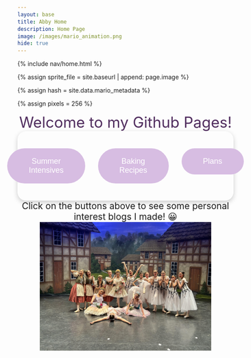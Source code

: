 ```yaml
---
layout: base
title: Abby Home  
description: Home Page
image: /images/mario_animation.png
hide: true
---
```


<!-- Liquid:  statements -->

<!-- Include submenu from _includes to top of pages -->
{% include nav/home.html %}
<!--- Concatenation of site URL to frontmatter image  --->
{% assign sprite_file = site.baseurl | append: page.image %}
<!--- Has is a list variable containing mario metadata for sprite --->
{% assign hash = site.data.mario_metadata %}  
<!--- Size width/height of Sprit images --->
{% assign pixels = 256 %} 

<!--- HTML for page contains <p> tag named "Mario" and class properties for a "sprite"  -->

<p id="mario" class="sprite"></p>
  
<!--- Embedded Cascading Style Sheet (CSS) rules, 
        define how HTML elements look 
--->
<style>

  /*CSS style rules for the id and class of the sprite...
  */
  .sprite {
    height: {{pixels}}px;
    width: {{pixels}}px;
    background-image: url('{{sprite_file}}');
    background-repeat: no-repeat;
  }

  /*background position of sprite element
  */
  #mario {
    background-position: calc({{animations[0].col}} * {{pixels}} * -1px) calc({{animations[0].row}} * {{pixels}}* -1px);
  }
</style>

<!--- Embedded executable code--->
<script>
  ////////// convert YML hash to javascript key:value objects /////////

  var mario_metadata = {}; //key, value object
  {% for key in hash %}  
  
  var key = "{{key | first}}"  //key
  var values = {} //values object
  values["row"] = {{key.row}}
  values["col"] = {{key.col}}
  values["frames"] = {{key.frames}}
  mario_metadata[key] = values; //key with values added

  {% endfor %}

  ////////// game object for player /////////

  class Mario {
    constructor(meta_data) {
      this.tID = null;  //capture setInterval() task ID
      this.positionX = 0;  // current position of sprite in X direction
      this.currentSpeed = 0;
      this.marioElement = document.getElementById("mario"); //HTML element of sprite
      this.pixels = {{pixels}}; //pixel offset of images in the sprite, set by liquid constant
      this.interval = 100; //animation time interval
      this.obj = meta_data;
      this.marioElement.style.position = "absolute";
    }

    animate(obj, speed) {
      let frame = 0;
      const row = obj.row * this.pixels;
      this.currentSpeed = speed;

      this.tID = setInterval(() => {
        const col = (frame + obj.col) * this.pixels;
        this.marioElement.style.backgroundPosition = `-${col}px -${row}px`;
        this.marioElement.style.left = `${this.positionX}px`;

        this.positionX += speed;
        frame = (frame + 1) % obj.frames;

        const viewportWidth = window.innerWidth;
        if (this.positionX > viewportWidth - this.pixels) {
          document.documentElement.scrollLeft = this.positionX - viewportWidth + this.pixels;
        }
      }, this.interval);
    }

    startWalking() {
      this.stopAnimate();
      this.animate(this.obj["Walk"], 3);
    }
    startWalkingL() { // added
       this.stopAnimate();
        this.animate(this.obj["WalkL"]-3);
    }
    startRunning() {
      this.stopAnimate();
      this.animate(this.obj["Run1"], 6);
    }
    startRunningL() { //added
      this.stopAnimate();
      this.animate(this.obj["Run1L"], -6);
    }
    startPuffing() {
      this.stopAnimate();
      this.animate(this.obj["Puff"], 0);
    }

    startCheering() {
      this.stopAnimate();
      this.animate(this.obj["Cheer"], 0);
    }

    startFlipping() {
      this.stopAnimate();
      this.animate(this.obj["Flip"], 0);
    }

    startResting() {
      this.stopAnimate();
      this.animate(this.obj["Rest"], 0);
    }

    stopAnimate() {
      clearInterval(this.tID);
    }
  }

  const mario = new Mario(mario_metadata);

  ////////// event control /////////

  window.addEventListener("keydown", (event) => {
  if (event.key === "ArrowRight") {
    event.preventDefault();
    if (event.repeat) {
      mario.startCheering();
    } else {
      if (mario.currentSpeed === 0) {
        mario.startWalking();
      } else if (mario.currentSpeed === 3) {
        mario.startRunning();
      }
    }
  } else if (event.key === "ArrowDown") { // changed from arrowleft to arrowdown
    event.preventDefault();
    if (event.repeat) {
      mario.stopAnimate();
    } else {
      mario.startPuffing();
    }
  } else if (event.key === "ArrowLeft") { // created new actions for arrow left for walking/running L
    event.preventDefault();
    if (event.repeat) {
      mario.startWalkingL(); // Example action for holding down the key
    } else {
      mario.startRunningL(); // Replace this with the actual function to walk left
    }
  }
});

  //touch events that enable animations
  window.addEventListener("touchstart", (event) => {
    event.preventDefault(); // prevent default browser action
    if (event.touches[0].clientX > window.innerWidth / 2) {
      // move right
      if (currentSpeed === 0) { // if at rest, go to walking
        mario.startWalking();
      } else if (currentSpeed === 3) { // if walking, go to running
        mario.startRunning();
      }
    } else {
      // move left
      mario.startPuffing();
    }
  });

  //stop animation on window blur
  window.addEventListener("blur", () => {
    mario.stopAnimate();
  });

  //start animation on window focus
  window.addEventListener("focus", () => {
     mario.startFlipping();
  });

  //start animation on page load or page refresh
  document.addEventListener("DOMContentLoaded", () => {
    // adjust sprite size for high pixel density devices
    const scale = window.devicePixelRatio;
    const sprite = document.querySelector(".sprite");
    sprite.style.transform = `scale(${0.2 * scale})`;
    mario.startResting();
  });

</script>
<div style="text-align: center; color: #512e5f; font-size: 250%">
Welcome to my Github Pages! 
</div>

<!-- Navigation buttons section -->
<div style="display: flex; justify-content: center; gap: 30px; padding: 40px; background-color: #fdfefe8;border-radius: 20px; box-shadow: 0px 4px 12px rgba(0, 0, 0, 0.2);">
<div style="text-align: center;">
   <a href="summerintensives" style="text-decoration: none;">
      <button style="background-color: #d7bde2; color: white; border: none; padding: 20px 50px; font-size: 18px; border-radius: 50px; cursor: pointer; transition: background-color 0.3s, transform 0.3s;">
         Summer Intensives
      </button>
   </a>
</div>


<div style="text-align: center; font-size: 150%">
   <a href="bakingrecipes" style="text-decoration: none;">
      <button style="background-color: #d7bde2; color: white; border: none; padding: 20px 50px; font-size: 18px; border-radius: 50px; cursor: pointer; transition: background-color 0.3s, transform 0.3s;">
         Baking Recipes 
      </button>
   </a>
</div>

<div style="text-align: center; font-size: 150%">
   <a href="plans/" style="text-decoration: none;">
      <button style="background-color: #d7bde2; color: white; border: none; padding: 20px 50px; font-size: 18px; border-radius: 50px; cursor: pointer; transition: background-color 0.3s, transform 0.3s;">
         Plans
      </button>
   </a>
</div>
</div>

<div style="text-align: center; font-size: 150%">
Click on the buttons above to see some personal interest blogs I made! 😀

</div>

<div style="text-align: center;">
<img src="images/carouselindex/coppeliapic.jpg" alt="Coppelia" width="400" height="300">
</div>

<script src="https://utteranc.es/client.js"
        repo="abbymanalo/abby2025"
        issue-term="pathname"
        theme="github-light"
        crossorigin="anonymous"
        async>
</script>